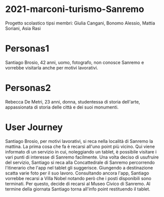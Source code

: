 # 2021-marconi-turismo-Sanremo
Progetto scolastico tipsi membri: Giulia Cangani, Bonomo Alessio, Mattia Soriani, Asia Rasi
# Personas1
Santiago Brosio, 42 anni, uomo, fotografo, non conosce Sanremo e vorrebbe visitarla anche per motivi lavorativi.
# Personas2
Rebecca De Metri, 23 anni, donna, studentessa di storia dell'arte, appassionata di storia delle città e dei suoi monumenti.
# User Journey 
Santiago Brosio, per motivi lavorativi, si reca nella località di Sanremo la mattina. La prima cosa che fa è recarsi all'uno point più vicino. Qui viene informato di un servizio in cui, noleggiando un tablet, è possibile visitare i vari punti di interesse di Sanremo facilmente. Una volta deciso di usufruire del servizio, Santiago si reca alla Concattedrale di Sanremo percorrendo l'itinerario che l'app nel tablet gli suggerisce. Giungendo a destinazione scatta varie foto per il suo lavoro. Consultando ancora l'app, Santiago vorrebbe recarsi a Villa Nobel notando però che i posti disponibili sono terminati. Per questo, decide di recarsi al Museo Civico di Sanremo. Al termine della giornata Santiago torna all'info point restituendo il tablet. 
